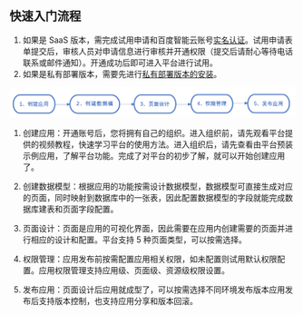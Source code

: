 ## 快速入门流程

1. 如果是 SaaS 版本，需完成试用申请和百度智能云账号[实名认证](注册及实名认证.md)。试用申请表单提交后，审核人员对申请信息进行审核并开通权限（提交后请耐心等待电话联系或邮件通知）。开通成功后即可进入平台进行试用。
2. 如果是私有部署版本，需要先进行[私有部署版本的安装](../私有部署/私有部署安装.md)。

![image.png](../static/img/快速入门/快速入门流程/image_4a2a2dc.png)

1. 创建应用：开通账号后，您将拥有自己的组织。进入组织前，请先观看平台提供的视频教程，快速学习平台的使用方法。进入组织后，请先查看由平台预装示例应用，了解平台功能。完成了对平台的初步了解，就可以开始创建应用了。

2. 创建数据模型：根据应用的功能按需设计数据模型，数据模型可直接生成对应的页面，同时映射到数据库中的一张表，因此配置数据模型的字段就能完成数据库建表和页面字段配置。

3. 页面设计：页面是应用的可视化界面，因此需要在应用内创建需要的页面并进行相应的设计和配置。平台支持 5 种页面类型，可以按需选择。

4. 权限管理：应用发布前按需配置应用相关权限，如未配置则试用默认权限配置。应用权限管理支持应用级、页面级、资源级权限设置。

5. 发布应用：页面设计后应用就成型了，可以按需选择不同环境发布版本应用发布后支持版本控制，也支持应用分享和版本回滚。
